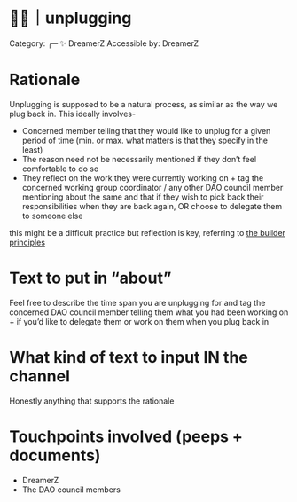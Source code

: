 # 🧘🏻｜unplugging

Category: ╭─ ✨ DreamerZ
Accessible by: DreamerZ

# Rationale

Unplugging is supposed to be a natural process, as similar as the way we plug back in. This ideally involves-

- Concerned member telling that they would like to unplug for a given period of time (min. or max. what matters is that they specify in the least)
- The reason need not be necessarily mentioned if they don’t feel comfortable to do so
- They reflect on the work they were currently working on + tag the concerned working group coordinator / any other DAO council member mentioning about the same and that if they wish to pick back their responsibilities when they are back again, OR choose to delegate them to someone else

this might be a difficult practice but reflection is key, referring to [the builder principles](../../Dream%20DAO%20Builder%20Principles%20Code%20b84960ae9fe04d6dbd36b88a996eaa63.md)

# Text to put in “about”

Feel free to describe the time span you are unplugging for and tag the concerned DAO council member telling them what you had been working on + if you’d like to delegate them or work on them when you plug back in

# What kind of text to input IN the channel

Honestly anything that supports the rationale

# Touchpoints involved (peeps + documents)

- DreamerZ
- The DAO council members